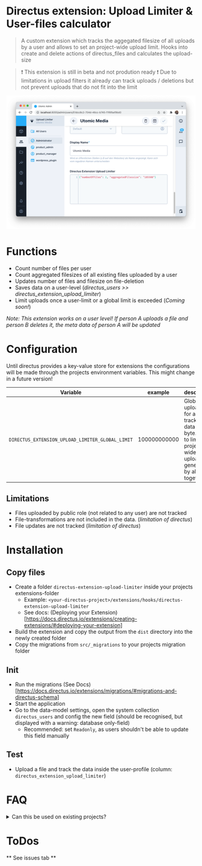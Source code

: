# Directus extension: Upload Limiter & User-files calculator
>
> A custom extension which tracks the aggegated filesize of all uploads by a user and allows to set an project-wide upload limit.
> Hooks into create and delete actions of directus_files and calculates the upload-size
>

>
> ❗️ This extension is still in beta and not prodution ready
> ❗️ Due to limitations in upload filters it already can track uploads / deletions but not prevent uploads that do not fit into the limit
>


![The tracked data by the extension](/docs/assets/demo-screenshot.png)

# Functions
* Count number of files per user
* Count aggregated filesizes of all existing files uploaded by a user
* Updates number of files and filesize on file-deletion 
* Saves data on a user-level (_directus_users >> directus_extension_upload_limiter_)
* Limit uploads once a user-limit or a global limit is exceeded (_Coming soon!_)

_Note: This extension works on a user level! If person A uploads a file and person B deletes it, the meta data of person A will be updated_


# Configuration
Until directus provides a key-value store for extensions the configurations will be made through the projects environment variables. This might change in a future version!


| Variable | example | description |
| ----------- | ----------- | ----------- |
| `DIRECTUS_EXTENSION_UPLOAD_LIMITER_GLOBAL_LIMIT` | 100000000000       | Global upload limit for all tracked data in byte. Used to limit the project-wide uploads generated by all users together.

## Limitations
* Files uploaded by public role (not related to any user) are not tracked
* File-transformations are not included in the data. (_limitation of directus_)
* File updates are not tracked (_limitation of directus_)


# Installation
## Copy files
* Create a folder `directus-extension-upload-limiter` inside your projects extensions-folder
  * Example: `<your-directus-project>/extensions/hooks/directus-extension-upload-limiter`
  * See docs: (Deploying your Extension)[https://docs.directus.io/extensions/creating-extensions/#deploying-your-extension]
* Build the extension and copy the output from the `dist` directory into the newly created folder
* Copy the migrations from `src/_migrations` to your projects migration folder

## Init
* Run the migrations (See Docs)[https://docs.directus.io/extensions/migrations/#migrations-and-directus-schema]
* Start the application
* Go to the data-model settings, open the system collection `directus_users` and config the new field (should be recognised, but displayed with a warning: database only-field) 
  * Recommended: set `Readonly`, as users shouldn't be able to update this field manually

## Test
* Upload a file and track the data inside the user-profile (column: `directus_extension_upload_limiter`)

# FAQ
<details>
  <summary>Can this be used on existing projects?</summary>
  Right know it won't work on existing projects where already user related files exists. 


  ### Background
  This is based on the fact that we track file creattion and deletion. If there already exists files when the extension is installed and a user deletes a file he would get a negative amount of uploads. We do prevent this, as this wouldn't make any sense.

  In a future version a re-calculation of existing files is planned. Once this is available it can be installed on existin projects.
</details>


# ToDos
** See issues tab **